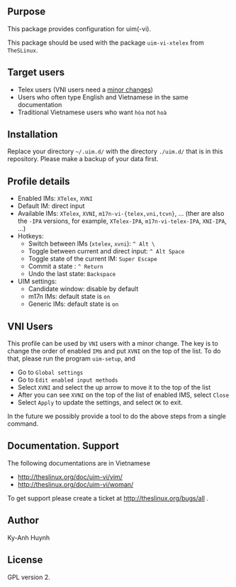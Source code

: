 ## Purpose

This package provides configuration for uim(-vi).

This package should be used with the package `uim-vi-xtelex` from `TheSLinux`.

## Target users

* Telex users (VNI users need a [minor changes](#vni-users))
* Users who often type English and Vietnamese in the same documentation
* Traditional Vietnamese users who want `hòa` not `hoà`

## Installation

Replace your directory `~/.uim.d/` with the directory `./uim.d/`
that is in this repository. Please make a backup of your data first.

## Profile details

* Enabled IMs: `XTelex`, `XVNI`
* Default IM: direct input
* Available IMs: `XTelex`, `XVNI`, `m17n-vi-{telex,vni,tcvn}`, ...
  (ther are also the `-IPA` versions, for example,
    `XTelex-IPA`, `m17n-vi-telex-IPA`, `XNI-IPA`, ...)
* Hotkeys:
  * Switch between IMs (`xtelex`, `xvni`): `^ Alt \`
  * Toggle between current and direct input: `^ Alt Space`
  * Toggle state of the current IM: `Super Escape`
  * Commit a state : `^ Return`
  * Undo the last state: `Backspace`
* UIM settings:
  * Candidate window: disable by default
  * m17n IMs: default state is `on`
  * Generic IMs: default state is `on`

## VNI Users

This profile can be used by `VNI` users with a minor change. The key
is to change the order of enabled `IM`s and put `XVNI` on the top of the
list. To do that, please run the program `uim-setup`, and

* Go to `Global settings`
* Go to `Edit enabled input methods`
* Select `XVNI` and select the up arrow to move it to the top of the list
* After you can see `XVNI` on the top of the list of enabled IMS, select `Close`
* Select `Apply` to update the settings, and select `OK` to exit.

In the future we possibly provide a tool to do the above steps from
a single command.

## Documentation. Support

The following documentations are in Vietnamese

* http://theslinux.org/doc/uim-vi/vim/
* http://theslinux.org/doc/uim-vi/woman/

To get support please create a ticket at http://theslinux.org/bugs/all .

## Author

Ky-Anh Huynh

## License

GPL version 2.
